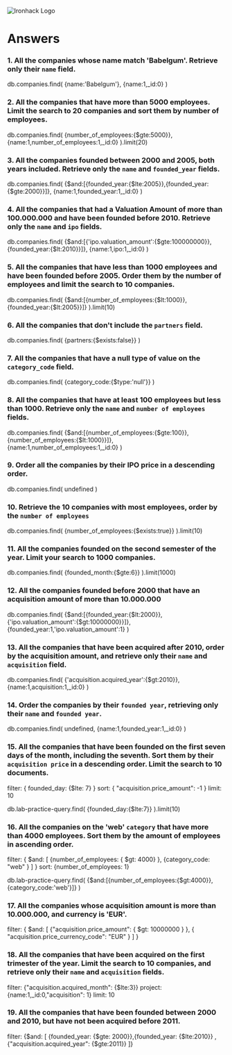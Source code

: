 ![Ironhack Logo](https://i.imgur.com/1QgrNNw.png)

# Answers

### 1. All the companies whose name match 'Babelgum'. Retrieve only their `name` field.

db.companies.find(
{name:'Babelgum'},
{name:1,\_id:0}
)

### 2. All the companies that have more than 5000 employees. Limit the search to 20 companies and sort them by **number of employees**.

db.companies.find(
{number_of_employees:{$gte:5000}},
{name:1,number_of_employees:1,\_id:0}
).limit(20)

### 3. All the companies founded between 2000 and 2005, both years included. Retrieve only the `name` and `founded_year` fields.

db.companies.find(
{$and:[{founded_year:{$lte:2005}},{founded_year:{$gte:2000}}]},
{name:1,founded_year:1,\_id:0}
)

### 4. All the companies that had a Valuation Amount of more than 100.000.000 and have been founded before 2010. Retrieve only the `name` and `ipo` fields.

db.companies.find(
{$and:[{'ipo.valuation_amount':{$gte:100000000}},{founded_year:{$lt:2010}}]},
{name:1,ipo:1,\_id:0}
)

### 5. All the companies that have less than 1000 employees and have been founded before 2005. Order them by the number of employees and limit the search to 10 companies.

db.companies.find(
{$and:[{number_of_employees:{$lt:1000}},{founded_year:{$lt:2005}}]}
).limit(10)

### 6. All the companies that don't include the `partners` field.

db.companies.find(
{partners:{$exists:false}}
)

### 7. All the companies that have a null type of value on the `category_code` field.

db.companies.find(
{category_code:{$type:'null'}}
)

### 8. All the companies that have at least 100 employees but less than 1000. Retrieve only the `name` and `number of employees` fields.

db.companies.find(
{$and:[{number_of_employees:{$gte:100}},{number_of_employees:{$lt:1000}}]},
{name:1,number_of_employees:1,\_id:0}
)

### 9. Order all the companies by their IPO price in a descending order.

db.companies.find(
undefined
)

### 10. Retrieve the 10 companies with most employees, order by the `number of employees`

db.companies.find(
{number_of_employees:{$exists:true}}
).limit(10)

### 11. All the companies founded on the second semester of the year. Limit your search to 1000 companies.

db.companies.find(
{founded_month:{$gte:6}}
).limit(1000)

### 12. All the companies founded before 2000 that have an acquisition amount of more than 10.000.000

db.companies.find(
{$and:[{founded_year:{$lt:2000}},{'ipo.valuation_amount':{$gt:10000000}}]},
{founded_year:1,'ipo.valuation_amount':1}
)

### 13. All the companies that have been acquired after 2010, order by the acquisition amount, and retrieve only their `name` and `acquisition` field.

db.companies.find(
{'acquisition.acquired_year':{$gt:2010}},
{name:1,acquisition:1,\_id:0}
)

### 14. Order the companies by their `founded year`, retrieving only their `name` and `founded year`.

db.companies.find(
undefined,
{name:1,founded_year:1,\_id:0}
)

### 15. All the companies that have been founded on the first seven days of the month, including the seventh. Sort them by their `acquisition price` in a descending order. Limit the search to 10 documents.

filter: { founded_day: {$lte: 7} }
sort: { "acquisition.price_amount": -1 }
limit: 10

db.lab-practice-query.find(
{founded_day:{$lte:7}}
).limit(10)

### 16. All the companies on the 'web' `category` that have more than 4000 employees. Sort them by the amount of employees in ascending order.

filter: { $and: [ {number_of_employees: { $gt: 4000} }, {category_code: "web" } ] }
sort: {number_of_employees: 1}

db.lab-practice-query.find(
{$and:[{number_of_employees:{$gt:4000}},{category_code:'web'}]}
)

### 17. All the companies whose acquisition amount is more than 10.000.000, and currency is 'EUR'.

filter: { $and: [ {"acquisition.price_amount": { $gt: 10000000 } }, { "acquisition.price_currency_code": "EUR" } ] }

### 18. All the companies that have been acquired on the first trimester of the year. Limit the search to 10 companies, and retrieve only their `name` and `acquisition` fields.

filter: {"acquisition.acquired_month": {$lte:3}}
project: {name:1,\_id:0,"acquisition": 1}
limit: 10

### 19. All the companies that have been founded between 2000 and 2010, but have not been acquired before 2011.

filter: {$and: [ {founded_year: {$gte: 2000}},{founded_year: {$lte:2010}} , {"acquisition.acquired_year": {$gte:2011}} ]}
